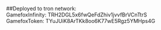 ##Deployed to tron network:<br/>
GamefoxInfinity: TRH2DGL5x6fwQeFdZhiv1jvvfBrVCnTtrS<br/>
GamefoxToken: TYuJUiK8ArTKk8oo6K77wE5Rgz5YMHps4G

